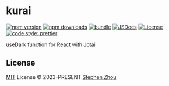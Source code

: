 # kurai

[![npm version][npm-version-src]][npm-version-href]
[![npm downloads][npm-downloads-src]][npm-downloads-href]
[![bundle][bundle-src]][bundle-href]
[![JSDocs][jsdocs-src]][jsdocs-href]
[![License][license-src]][license-href]
[![code style: prettier][code-style-src]][code-style-href]

useDark function for React with Jotai

## License

[MIT](./LICENSE) License © 2023-PRESENT [Stephen Zhou](https://github.com/hyoban)

<!-- Badges -->

[code-style-src]: https://img.shields.io/badge/code_style-prettier-ff69b4.svg?style=flat
[code-style-href]: https://github.com/prettier/prettier
[npm-version-src]: https://img.shields.io/npm/v/kurai?style=flat&colorA=080f12&colorB=1fa669
[npm-version-href]: https://npmjs.com/package/kurai
[npm-downloads-src]: https://img.shields.io/npm/dm/kurai?style=flat&colorA=080f12&colorB=1fa669
[npm-downloads-href]: https://npmjs.com/package/kurai
[bundle-src]: https://img.shields.io/bundlephobia/minzip/kurai?style=flat&colorA=080f12&colorB=1fa669&label=minzip
[bundle-href]: https://bundlephobia.com/result?p=kurai
[license-src]: https://img.shields.io/github/license/hyoban/kurai.svg?style=flat&colorA=080f12&colorB=1fa669
[license-href]: https://github.com/hyoban/kurai/blob/main/LICENSE
[jsdocs-src]: https://img.shields.io/badge/jsdocs-reference-080f12?style=flat&colorA=080f12&colorB=1fa669
[jsdocs-href]: https://www.jsdocs.io/package/kurai
